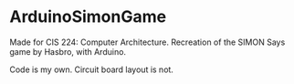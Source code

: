 # ArduinoSimonGame
Made for CIS 224: Computer Architecture. Recreation of the SIMON Says game by Hasbro, with Arduino.

Code is my own. Circuit board layout is not.
